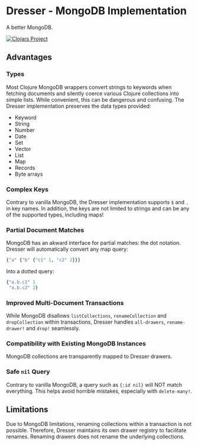 # Dresser - MongoDB Implementation

A better MongoDB.

[![Clojars Project](https://img.shields.io/clojars/v/org.clojars.frozenlock/dresser-impl-mongodb.svg)](https://clojars.org/org.clojars.frozenlock/dresser-impl-mongodb)

## Advantages

### Types

Most Clojure MongoDB wrappers convert strings to keywords when fetching documents and silently coerce various Clojure collections into simple lists. While convenient, this can be dangerous and confusing. The Dresser implementation preserves the data types provided:

- Keyword
- String
- Number
- Date
- Set
- Vector
- List
- Map
- Records
- Byte arrays

### Complex Keys

Contrary to vanilla MongoDB, the Dresser implementation supports `$` and `.` in key names.
In addition, the keys are not limited to strings and can be any of the supported types, including maps!

### Partial Document Matches

MongoDB has an akward interface for partial matches: the dot notation.
Dresser will automatically convert any map query:
```clj
{"a" {"b" {"c1" 1, "c2" 2}}}
```

Into a dotted query:
```js
{"a.b.c1" 1
 "a.b.c2" 2}
 ```

### Improved Multi-Document Transactions

While MongoDB disallows `listCollections`, `renameCollection` and `dropCollection` within transactions, Dresser handles `all-drawers`, `rename-drawer!` and `drop!` seamlessly.

### Compatibility with Existing MongoDB Instances

MongoDB collections are transparently mapped to Dresser drawers.

### Safe `nil` Query

Contrary to vanilla MongoDB, a query such as `{:id nil}` will NOT match everything.
This helps avoid horrible mistakes, especially with `delete-many!`.


## Limitations

Due to MongoDB limitations, renaming collections within a transaction is not possible. Therefore, Dresser maintains its own drawer registry to facilitate renames. Renaming drawers does not rename the underlying collections.

